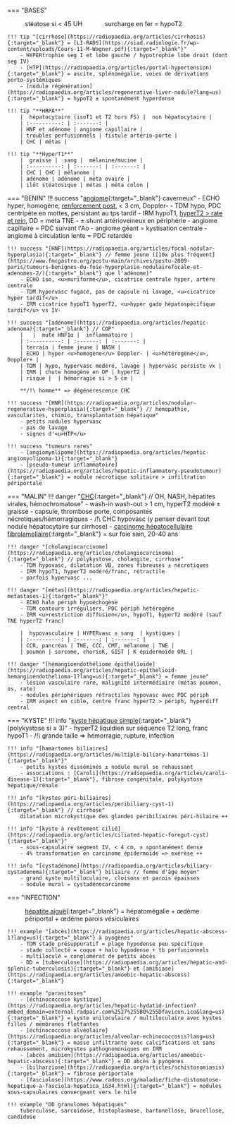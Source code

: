 === "BASES"
    <figure markdown="span">
        stéatose si < 45 UH &nbsp;&nbsp;&nbsp;&nbsp;&nbsp;&nbsp;&nbsp;&nbsp;&nbsp;&nbsp;&nbsp; surcharge en fer = hypoT2
    </figure>

    !!! tip "[cirrhose](https://radiopaedia.org/articles/cirrhosis){:target="_blank"} = [LI-RADS](https://siad.radiologie.fr/wp-content/uploads/Cours-11-M-Wagner.pdf){:target="_blank"}"
        - HYPERtrophie seg I et lobe gauche / hypotrophie lobe droit (dont seg IV)
        - [HTP](https://radiopaedia.org/articles/portal-hypertension){:target="_blank"} = ascite, splénomégalie, voies de dérivations porto-systémiques
        - [nodule régénération](https://radiopaedia.org/articles/regenerative-liver-nodule?lang=us){:target="_blank"} = hypoT2 ± spontanément hyperdense

    !!! tip "**HRPA**"
        |  hépatocytaire (isoT1 et T2 hors FS) |  non hépatocytaire |  
        | :----------: | :-------: |
        | HNF et adénome | angiome capillaire | 
        | troubles perfusionnels | fistule artério-porte | 
        | CHC | métas | 

    !!! tip "**HyperT1**"
        |  graisse |  sang |  mélanine/mucine |
        | :----------: | :-------: | :-------: |
        | CHC | CHC | mélanome |
        | adénome | adénome | méta ovaire | 
        | ilôt stéatosique | métas | méta colon | 


=== "BENIN"
    !!! success "[angiome](https://radiopaedia.org/articles/hepatic-haemangioma-3){:target="_blank"} caverneux"
        - ECHO hyper, homogène, <u>renforcement post</u>, < 3 cm, Doppler-
        - TDM hypo, PDC centripète en mottes, persistant au tps tardif
        - IRM hypoT1, <u>hyperT2 > rate et rein</u>, DD = méta TNE
        - ± shunt artérioveineux en périphérie
        - angiome capillaire = PDC suivant l'Ao
        - angiome géant = kystisation centrale
        - angiome à circulation lente = PDC retardée

    !!! success "[HNF](https://radiopaedia.org/articles/focal-nodular-hyperplasia){:target="_blank"} // femme jeune ([10x plus fréquent](https://www.fmcgastro.org/postu-main/archives/postu-2009-paris/tumeurs-benignes-du-foie-hyperplasie-nodulairefocale-et-adenomes-2/){:target="_blank"} que l'adénome)"
        - ECHO iso, <u>muriforme</u>, cicatrice centrale hyper, artère centrale
        - TDM hypervasc fugace, pas de capsule ni lavage, <u>cicatrice hyper tardif</u>
        - IRM cicatrice hypoT1 hyperT2, <u>hyper gado hépatospécifique tardif</u> vs IV-

    !!! success "[adénome](https://radiopaedia.org/articles/hepatic-adenoma){:target="_blank"} // COP"
        |   |  muté HNF1α |  inflammatoire | 
        | :----------: | :-------: | :-------: |
        | terrain | femme jeune | NASH |
        | ECHO | hyper <u>homogène</u> Doppler- | <u>hétérogène</u>, Doppler+ |
        | TDM | hypo, hypervasc modéré, lavage | hypervasc persiste vx |
        | IRM | chute homogène en OP | hyperT2 |
        | risque |  | hémorragie si > 5 cm |
        
        **/!\ homme** => dégénérescence CHC

    !!! success "[HNR](https://radiopaedia.org/articles/nodular-regenerative-hyperplasia){:target="_blank"} // hémopathie, vascularites, chimio, transplantation hépatique"
        - petits nodules hypervasc
        - pas de lavage
        - signes d'<u>HTP</u>
    
    !!! success "tumeurs rares"
        - [angiomyolipome](https://radiopaedia.org/articles/hepatic-angiomyolipoma-1){:target="_blank"}
        - [pseudo-tumeur inflammatoire](https://radiopaedia.org/articles/hepatic-inflammatory-pseudotumour){:target="_blank"} = nodule nécrotique solitaire > infiltration périportale

=== "MALIN"
    !!! danger "[CHC](https://radiopaedia.org/articles/hepatocellular-carcinoma){:target="_blank"} // OH, NASH, hépatites virales, hémochromatose"
        - wash-in wash-out > 1 cm, hyperT2 modéré ± graisse
        - capsule, thrombose porte, composantes nécrotiques/hémorragiques
        - /!\ CHC hypovasc (y penser devant tout nodule hépatocytaire sur cirrhose)
        - [carcinome hépatocellulaire fibrolamellaire](https://radiopaedia.org/articles/fibrolamellar-hepatocellular-carcinoma?lang=us){:target="_blank"} = sur foie sain, 20-40 ans

    !!! danger "[cholangiocarcinome](https://radiopaedia.org/articles/cholangiocarcinoma){:target="_blank"} // polykystose, cholangite, cirrhose"
        - TDM hypovasc, dilatation VB, zones fibreuses ± nécrotiques
        - IRM hypoT1, hyperT2 modéré/franc, rétractile
        - parfois hypervasc ...

    !!! danger "[métas](https://radiopaedia.org/articles/hepatic-metastases-1){:target="_blank"}"
        - ECHO halo périph hypoéchogène
        - TDM contours irréguliers, PDC périph hétérogène
        - IRM <u>restriction diffusion</u>, hypoT1, hyperT2 modéré (sauf TNE hyperT2 franc)

        |  hypovasculaire | HYPERvasc ± sang  | kystiques |  
        | :----------: | :-------: | :-------: | 
        | CCR, pancréas | TNE, CCC, CMT, mélanome | TNE | 
        | poumon | sarcome, chorioK, GIST | K épidermoïde ORL | 

    !!! danger "[hémangioendothéliome épithélioïde](https://radiopaedia.org/articles/hepatic-epithelioid-hemangioendothelioma-1?lang=us){:target="_blank"} = femme jeune"
        - lésion vasculaire rare, malignité intermédiaire (métas poumon, os, rate)
        - nodules périphériques rétractiles hypovasc avec PDC périph
        - IRM aspect en cible, centre franc hyperT2 > périph, hyperdiff central

=== "KYSTE"
    !!! info "[kyste hépatique simple](https://radiopaedia.org/articles/simple-hepatic-cyst){:target="_blank"} (polykystose si ≥ 3)"
        - hyperT2 liquidien sur séquence T2 long, franc hypoT1
        - /!\ grande taille => hémorragie, rupture, infection

    !!! info "[hamartomes biliaires](https://radiopaedia.org/articles/multiple-biliary-hamartomas-1){:target="_blank"}"
        - petits kystes disséminés ± nodule mural se rehaussant
        - associations : [Caroli](https://radiopaedia.org/articles/caroli-disease-1){:target="_blank"}, fibrose congénitale, polykystose hépatique/rénale

    !!! info "[kystes péri-biliaires](https://radiopaedia.org/articles/peribiliary-cyst-1){:target="_blank"} // cirrhose"
        dilatation microkystique des glandes péribiliaires péri-hilaire ++

    !!! info "[kyste à revêtement cilié](https://radiopaedia.org/articles/ciliated-hepatic-foregut-cyst){:target="_blank"}"
        - sous-capsulaire segment IV, < 4 cm, ± spontanément dense
        - 4% transformation en carcinome épidermoïde => exérèse ++

    !!! info "[cystadénome](https://radiopaedia.org/articles/biliary-cystadenoma){:target="_blank"} biliaire // femme d'âge moyen"
        - grand kyste multiloculaire, cloisons et parois épaisses
        - nodule mural = cystadénocarcinome

=== "INFECTION"
    <figure markdown="span">
        [hépatite aiguë](https://radiopaedia.org/articles/acute-hepatitis){:target="_blank"} = hépatomégalie + œdème périportal + œdème parois vésiculaires
    </figure>

    !!! example "[abcès](https://radiopaedia.org/articles/hepatic-abscess-1?lang=us){:target="_blank"} à pyogènes"
        - TDM stade présuppuratif = plage hypodense peu spécifique
        - stade collecté = coque + halo hypodense + tb perfusionnels
        - multiloculé = conglomérat de petits abcès
        - DD = [tuberculose](https://radiopaedia.org/articles/hepatic-and-splenic-tuberculosis){:target="_blank"} et [amibiase](https://radiopaedia.org/articles/amoebic-hepatic-abscess){:target="_blank"}

    !!! example "parasitoses"
        - [échinococcose kystique](https://radiopaedia.org/articles/hepatic-hydatid-infection?embed_domain=external.radpair.com%2527%255B0%255Dfavicon.ico&lang=us){:target="_blank"} = kyste uniloculaire / multiloculaire avec kystes filles / membranes flottantes
        - [échinococcose alvéolaire](https://radiopaedia.org/articles/alveolar-echinococcosis?lang=us){:target="_blank"} = masse infiltrante avec calcifications et sans rehaussement, microkystes pathognomoniques en IRM
        - [abcès amibien](https://radiopaedia.org/articles/amoebic-hepatic-abscess){:target="_blank"} = DD abcès à pyogènes
        - [bilharziose](https://radiopaedia.org/articles/schistosomiasis){:target="_blank"} = fibrose périportale
        - [fasciolose](https://www.radeos.org/maladie/fiche-distomatose-hepatique-a-fasciola-hepatica_1634.html){:target="_blank"} = nodules sous-capsulaires convergeant vers le hile
    
    !!! example "DD granulomes hépatiques"
        tuberculose, sarcoïdose, histoplasmose, bartonellose, brucellose, candidose